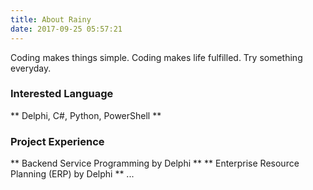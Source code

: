 ```yaml
---
title: About Rainy
date: 2017-09-25 05:57:21
---
```


Coding makes things simple.
Coding makes life fulfilled.
Try something everyday.

### Interested Language ###
** Delphi, C#, Python, PowerShell **

### Project Experience ###

** Backend Service Programming by Delphi **
** Enterprise Resource Planning (ERP) by Delphi **
...


